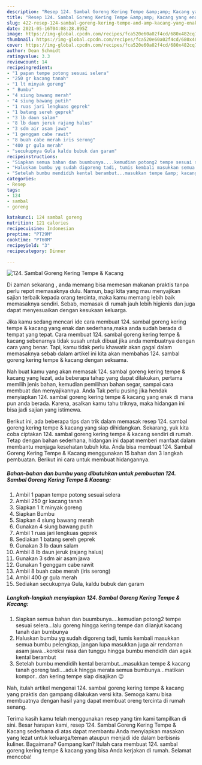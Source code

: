 ```yaml
---
description: "Resep 124. Sambal Goreng Kering Tempe &amp;amp; Kacang yang enak Untuk Jualan"
title: "Resep 124. Sambal Goreng Kering Tempe &amp;amp; Kacang yang enak Untuk Jualan"
slug: 422-resep-124-sambal-goreng-kering-tempe-and-amp-kacang-yang-enak-untuk-jualan
date: 2021-05-16T04:08:28.895Z
image: https://img-global.cpcdn.com/recipes/fca520e60a02f4cd/680x482cq70/124-sambal-goreng-kering-tempe-kacang-foto-resep-utama.jpg
thumbnail: https://img-global.cpcdn.com/recipes/fca520e60a02f4cd/680x482cq70/124-sambal-goreng-kering-tempe-kacang-foto-resep-utama.jpg
cover: https://img-global.cpcdn.com/recipes/fca520e60a02f4cd/680x482cq70/124-sambal-goreng-kering-tempe-kacang-foto-resep-utama.jpg
author: Dean Schmidt
ratingvalue: 3.3
reviewcount: 14
recipeingredient:
- "1 papan tempe potong sesuai selera"
- "250 gr kacang tanah"
- "1 lt minyak goreng"
- " Bumbu"
- "4 siung bawang merah"
- "4 siung bawang putih"
- "1 ruas jari lengkuas geprek"
- "1 batang sereh geprek"
- "3 lb daun salam"
- "8 lb daun jeruk rajang halus"
- "3 sdm air asam jawa"
- "1 genggam cabe rawit"
- "8 buah cabe merah iris serong"
- "400 gr gula merah"
- "secukupnya Gula kaldu bubuk dan garam"
recipeinstructions:
- "Siapkan semua bahan dan buumbunya....kemudian potong2 tempe sesuai selera...lalu goreng hingga kering tempe dan dilanjut kacang tanah dan bumbunya"
- "Haluskan bumbu yg sudah digoreng tadi, tumis kembali masukkan semua bumbu pelengkap, jangan lupa masukkan juga air rendaman asam jawa...koreksi rasa dan tunggu hingga bumbu mendidih dan agak kental berambut"
- "Setelah bumbu mendidih kental berambut...masukkan tempe &amp; kacang tanah goreng tadi....aduk hingga merata semua bumbunya...matikan kompor...dan kering tempe siap disajikan 😉"
categories:
- Resep
tags:
- 124
- sambal
- goreng

katakunci: 124 sambal goreng 
nutrition: 121 calories
recipecuisine: Indonesian
preptime: "PT29M"
cooktime: "PT60M"
recipeyield: "3"
recipecategory: Dinner

---
```



![124. Sambal Goreng Kering Tempe &amp; Kacang](https://img-global.cpcdn.com/recipes/fca520e60a02f4cd/680x482cq70/124-sambal-goreng-kering-tempe-kacang-foto-resep-utama.jpg)

Di zaman  sekarang , anda memang bisa memesan makanan praktis tanpa perlu repot memasaknya dulu. Namun, bagi kita yang mau menyajikan sajian terbaik kepada orang tercinta, maka kamu memang lebih baik memasaknya sendiri. Sebab, memasak di rumah jauh lebih higienis dan juga dapat menyesuaikan dengan kesukaan keluarga.

Jika kamu sedang mencari ide cara membuat 124. sambal goreng kering tempe &amp; kacang yang enak dan sederhana,maka anda sudah berada di tempat yang tepat. Cara membuat 124. sambal goreng kering tempe &amp; kacang  sebenarnya tidak susah untuk dibuat jika anda membuatnya dengan cara yang benar. Tapi, kamu tidak perlu khawatir akan gagal dalam memasaknya 
sebab dalam artikel ini kita akan membahas 124. sambal goreng kering tempe &amp; kacang dengan seksama.  



Nah buat kamu yang akan memasak 124. sambal goreng kering tempe &amp; kacang yang lezat, ada beberapa tahap yang dapat dilakukan, pertama memilih jenis bahan, kemudian pemilihan bahan segar, sampai cara membuat dan menyajikannya. Anda Tak perlu pusing jika hendak menyiapkan 124. sambal goreng kering tempe &amp; kacang yang enak di mana pun anda berada. Karena, asalkan kamu  tahu triknya, maka hidangan ini bisa jadi sajian yang istimewa.

Berikut ini, ada beberapa tips dan trik dalam memasak resep 124. sambal goreng kering tempe &amp; kacang yang siap dihidangkan. Sekarang, yuk kita coba ciptakan 124. sambal goreng kering tempe &amp; kacang sendiri di rumah. Tetap dengan bahan sederhana, hidangan ini dapat memberi manfaat dalam membantu menjaga kesehatan tubuh kita. Anda bisa membuat 124. Sambal Goreng Kering Tempe &amp; Kacang menggunakan 15 bahan dan 3 langkah pembuatan. Berikut ini cara untuk membuat hidangannya.

<!--inarticleads1-->

##### Bahan-bahan dan bumbu yang dibutuhkan untuk pembuatan 124. Sambal Goreng Kering Tempe &amp; Kacang:

1. Ambil 1 papan tempe potong sesuai selera
1. Ambil 250 gr kacang tanah
1. Siapkan 1 lt minyak goreng
1. Siapkan  Bumbu
1. Siapkan 4 siung bawang merah
1. Gunakan 4 siung bawang putih
1. Ambil 1 ruas jari lengkuas geprek
1. Sediakan 1 batang sereh geprek
1. Gunakan 3 lb daun salam
1. Ambil 8 lb daun jeruk (rajang halus)
1. Gunakan 3 sdm air asam jawa
1. Gunakan 1 genggam cabe rawit
1. Ambil 8 buah cabe merah (iris serong)
1. Ambil 400 gr gula merah
1. Sediakan secukupnya Gula, kaldu bubuk dan garam




<!--inarticleads2-->

##### Langkah-langkah menyiapkan 124. Sambal Goreng Kering Tempe &amp; Kacang:

1. Siapkan semua bahan dan buumbunya....kemudian potong2 tempe sesuai selera...lalu goreng hingga kering tempe dan dilanjut kacang tanah dan bumbunya
1. Haluskan bumbu yg sudah digoreng tadi, tumis kembali masukkan semua bumbu pelengkap, jangan lupa masukkan juga air rendaman asam jawa...koreksi rasa dan tunggu hingga bumbu mendidih dan agak kental berambut
1. Setelah bumbu mendidih kental berambut...masukkan tempe &amp; kacang tanah goreng tadi....aduk hingga merata semua bumbunya...matikan kompor...dan kering tempe siap disajikan 😉




Nah, itulah artikel mengenai  124. sambal goreng kering tempe &amp; kacang  yang praktis dan gampang dilakukan versi kita. Semoga kamu bisa membuatnya dengan hasil yang dapat membuat oreng tercinta di rumah senang. 

Terima kasih kamu telah menggunakan resep yang tim kami tampilkan di sini. Besar harapan kami, resep  124. Sambal Goreng Kering Tempe &amp; Kacang sederhana di atas dapat membantu Anda menyiapkan masakan yang lezat untuk keluarga/teman ataupun menjadi ide dalam berbisnis kuliner. Bagaimana? Gampang kan? Itulah cara membuat 124. sambal goreng kering tempe &amp; kacang yang bisa Anda kerjakan di rumah. Selamat mencoba!

